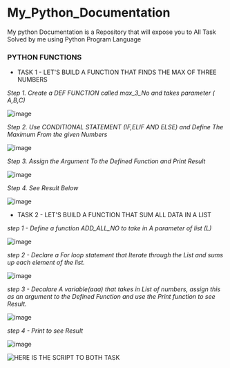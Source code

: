 # My_Python_Documentation
My python Documentation is a Repository that will expose you to All Task Solved by me using Python Program Language

###  PYTHON FUNCTIONS

+ TASK 1 - LET'S BUILD A FUNCTION THAT FINDS THE MAX OF THREE NUMBERS

_Step 1. Create a DEF FUNCTION  called max_3_No and takes parameter ( A,B,C)_

![image](https://github.com/Bumzeal/My_Python_Documentation/assets/78567274/e1e9e825-7035-4f65-bc50-4dfa8d16aeb6)

_Step 2. Use CONDITIONAL STATEMENT (IF,ELIF AND ELSE) and Define The Maximum From the given Numbers_

![image](https://github.com/Bumzeal/My_Python_Documentation/assets/78567274/40daa8d6-a408-4dcc-a8e7-15a537e1c28b)

_Step 3. Assign the Argument To the Defined Function and Print Result_

![image](https://github.com/Bumzeal/My_Python_Documentation/assets/78567274/1a488968-a840-45b6-af2c-99e2697722d3)

_Step 4. See Result Below_

![image](https://github.com/Bumzeal/My_Python_Documentation/assets/78567274/419babd4-d0c1-48ff-98e8-3d7738170d2b)






+ TASK 2 - LET'S BUILD A FUNCTION THAT SUM ALL DATA IN A LIST

_step 1 - Define a function ADD_ALL_NO to take in A parameter of list (L)_

![image](https://github.com/Bumzeal/My_Python_Documentation/assets/78567274/37838086-010b-4e5a-92a1-59f194d7f788)

_step 2 - Declare a  For loop statement that Iterate through the List and sums up each element of the list._

![image](https://github.com/Bumzeal/My_Python_Documentation/assets/78567274/ce2ad6e3-d950-404f-9288-8e60afdea53a)

_step 3 - Decalare A variable(aaa) that takes in List of numbers, assign this as an argument to the Defined Function and use the Print function to see Result._

![image](https://github.com/Bumzeal/My_Python_Documentation/assets/78567274/a6a8edde-c9eb-4649-a0e4-02843879e15b)

_step 4 - Print to see Result_

![image](https://github.com/Bumzeal/My_Python_Documentation/assets/78567274/ebac9b0e-9e4b-4023-90d3-e3e0297a0ef8)


![HERE IS THE SCRIPT TO BOTH TASK](https://github.com/Bumzeal/My_Python_Documentation/blob/main/Python%20Task%201.ipynb)



